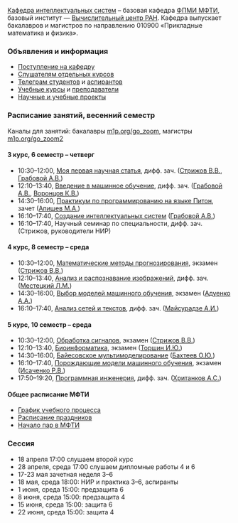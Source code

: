 [Кафедра интеллектуальных систем](/ru/about/) – базовая кафедра [ФПМИ МФТИ](https://fpmi.mipt.ru/master/), базовый институт — [Вычислительный центр РАН](https://www.frccsc.ru/). Кафедра выпускает бакалавров и магистров по направлению 010900 «Прикладные математика и физика». 

### Объявления и информация
- [Поступление на кафедру](https://intelligent-systems-phystech.github.io/ru/admission/)
- [Слушателям отдельных курсов](https://intelligent-systems-phystech.github.io/ru/admission/)
- [Телеграм студентов](https://t.me/IS_MIPT) и [аспирантов](https://t.me/+BpMhAW-gWlM5OThi)
- [Учебные курсы](https://intelligent-systems-phystech.github.io/ru/course/) и [преподаватели](https://intelligent-systems-phystech.github.io/ru/people/)
- [Научные и учебные проекты](https://m1p.org)

### Расписание занятий, весенний семестр
Каналы для занятий: бакалавры [m1p.org/go_zoom](https://m1p.org/go_zoom), магистры [m1p.org/go_zoom2](https://m1p.org/go_zoom2)

#### 3 курс, 6 семестр – четверг
- 10:30–12:00,	[Моя первая научная статья](https://intelligent-systems-phystech.github.io/ru/course/automation_scientific_research/index.html), дифф. зач. ([Стрижов В.В.](https://intelligent-systems-phystech.github.io/ru/people/strijov_vv/index.html), [Грабовой А.В.](https://intelligent-systems-phystech.github.io/ru/people/grabovoy_av/index.html))
- 12:10–13:40,	[Введение в машинное обучение](https://intelligent-systems-phystech.github.io/ru/course/introduction_machine_learning/index.html), дифф. зач. ([Грабовой А.В.](https://intelligent-systems-phystech.github.io/ru/people/grabovoy_av/index.html), [Воронцов К.В.](https://intelligent-systems-phystech.github.io/ru/people/vorontsov_kv/index.html))
- 14:30–16:00,	[Практикум по программированию на языке Питон](https://github.com/MelLain/mipt-python), зачет ([Апишев М.А.](people/apishev_ma/index.html))
- 16:10–17:40,	[Создание интеллектуальных систем](https://intelligent-systems-phystech.github.io/ru/course/rnd_in_ai/index.html) ([Грабовой А.В.](people/grabovoy_av/index.html))
- 16:10–17:40,	Научный семинар по специальности, дифф. зач. (Стрижов, руководители НИР)
#### 4 курс, 8 семестр – среда
- 10:30–12:00,	[Математические методы прогнозирования](https://intelligent-systems-phystech.github.io/ru/course/forecasting_methods/index.html), экзамен ([Стрижов В.В.](https://intelligent-systems-phystech.github.io/ru/people/strijov_vv/index.html))
- 12:10–13:40,	[Анализ и распознавание изображений](https://intelligent-systems-phystech.github.io/ru/course/image_processing_recognition/index.html), дифф. зач. ([Местецкий Л.М.](https://intelligent-systems-phystech.github.io/ru/people/mestetskiy_lm/index.html))
- 14:30–16:00,	[Выбор моделей машинного обучения](https://intelligent-systems-phystech.github.io/ru/course/bayesian_model_selection/index.html), экзамен ([Адуенко А.А.](https://intelligent-systems-phystech.github.io/ru/people/aduenko_aa/index.html))
- 16:10–17:40,	[Анализ сетей и текстов](https://intelligent-systems-phystech.github.io/ru/course/networks_text_analysis/index.html), дифф. зач. ([Майсурадзе А.И.](https://intelligent-systems-phystech.github.io/ru/people/meysuradze_ai/index.html))
#### 5 курс, 10 семестр – среда
- 10:30–12:00,	[Обработка сигналов](https://intelligent-systems-phystech.github.io/ru/course/signal_processing/index.html), экзамен ([Стрижов В.В.](https://intelligent-systems-phystech.github.io/ru/people/strijov_vv/index.html))
- 12:10–13:40,	[Биоинформатика](https://intelligent-systems-phystech.github.io/ru/course/bioinformatics/index.html), экзамен ([Торшин И.Ю.](https://intelligent-systems-phystech.github.io/ru/people/torshin_iy/index.html))
- 14:30–16:00,	[Байесовское мультимоделирование](https://intelligent-systems-phystech.github.io/ru/course/bayesian_multimodeling/index.html) ([Бахтеев О.Ю.](https://intelligent-systems-phystech.github.io/ru/people/bakhteev_oy/index.html))
- 16:10–17:40,	[Порождающие модели машинного обучения](https://intelligent-systems-phystech.github.io/ru/course/deep_generative_models/index.html), экзамен ([Исаченко Р.В.](https://intelligent-systems-phystech.github.io/ru/people/isachenko_rv/index.html))
- 17:50–19:20,	[Программная инженерия](https://intelligent-systems-phystech.github.io/ru/course/software_engineering_data_analysis/index.html), дифф. зач. ([Хританков А.С.](https://intelligent-systems-phystech.github.io/ru/people/khritankov_as/index.html))

#### Общее расписание МФТИ
- [График учебного процесса](https://mipt.ru/about/departments/uchebniy/schedule/study/)
- [Расписание праздников](https://mipt.ru/about/departments/uchebniy/schedule/study/)
- [Начало пар в МФТИ](https://mipt.ru/about/departments/uchebniy/schedule/study/)

### Сессия
- 18 апреля 17:00 слушаем второй курс
- 28 апреля, среда 17:00 слушаем дипломные работы 4 и 6
- 17-23 мая зачетная неделя 3–6
- 18 мая, среда 18:00: НИР и практика 3–6, аспиранты
- 1 июня, среда 15:00: предзащита 6
- 8 июня, среда 15:00: предзащита 4
- 15 июня, среда 15:00: защита 6
- 22 июня, среда 15:00: защита 4
